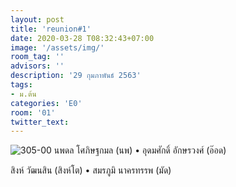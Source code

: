 ```yaml
---
layout: post
title: 'reunion#1'
date: 2020-03-28 T08:32:43+07:00
image: '/assets/img/'
room_tag: ''
advisors: ''
description: '29 กุมภาพันธ์ 2563'
tags:
- ม.ต้น
categories: 'E0'
room: '01'
twitter_text:
---
```

![305-00](https://res.cloudinary.com/dbruw74ms/image/upload/r_8,c_fit,w_760/v1585372320/2020-02-29-305_zic8fq.png)
นพดล โศภิษฐกมล (นพ) • อุดมศักดิ์ อักษรวงศ์ (อ๊อด)

สิงห์ วัฒนสิน (สิงห์โต) • สมรภูมิ นาครทรรพ (มัด)
